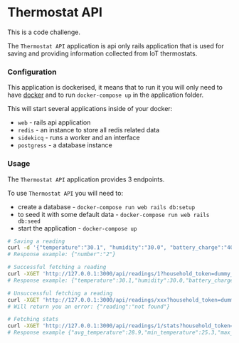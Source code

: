 # Thermostat API

This is a code challenge.

The `Thermostat API` application is api only rails application that is used for saving and providing information collected from IoT thermostats.

### Configuration

This application is dockerised, it means that to run it you will only need to have [docker](https://www.docker.com/) and to run `docker-compose up` in the application folder.

This will start several applications inside of your docker:
- `web` - rails api application
- `redis` - an instance to store all redis related data
- `sidekicq` - runs a worker and an interface
- `postgress` - a database instance

### Usage

The `Thermostat API` application provides 3 endpoints.

To use `Thermostat API` you will need to:
- create a database - `docker-compose run web rails db:setup`
- to seed it with some default data - `docker-compose run web rails db:seed`
- start the application - `docker-compose up`

```bash
# Saving a reading
curl -d '{"temperature":"30.1", "humidity":"30.0", "battery_charge":"40.0"}' -H "Content-Type: application/json" -X POST 'http://127.0.0.1:3000/api/readings?household_token=dummy_token'
# Response example: {"number":"2"}
```

```bash
# Successful fetching a reading
curl -XGET 'http://127.0.0.1:3000/api/readings/1?household_token=dummy_token'
# Response example: {"temperature":30.1,"humidity":30.0,"battery_charge":40.0}
```

```bash
# Unsuccessful fetching a reading
curl -XGET 'http://127.0.0.1:3000/api/readings/xxx?household_token=dummy_token'
# Will return you an error: {"reading":"not found"}
```

```bash
# Fetching stats
curl -XGET 'http://127.0.0.1:3000/api/readings/1/stats?household_token=dummy_token'
# Response example {"avg_temperature":28.9,"min_temperature":25.3,"max_temperature":30.1,"avg_humidity":32.65,"min_humidity":30.0,"max_humidity":40.6,"avg_battery_charge":37.5,"min_battery_charge":30.0,"max_battery_charge":40.0}
```

